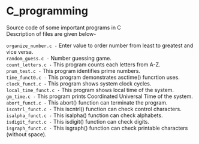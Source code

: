 # C_programming
Source code of some important programs in C  
Description of files are given below-  
  
  
`organize_number.c -`  Enter value to order number from least to greatest and vice versa.  
`random_guess.c -` Number guessing game.  
`count_letters.c -` This program counts each letters from A-Z.  
`pnum_test.c -` This program identifies prime numbers.   
`time_funct0.c -` This program demonstrates asctime() funcrtion uses.   
`clock_funct.c -` This program shows system clock cycles.   
`local_time_funct.c -` This program shows local time of the system.   
`gm_time.c -` This program prints Coordinated Universal Time of the system.   
`abort_funct.c -` This abort() function can terminate the program.   
`iscntrl_funct.c -` This iscntrl() function can check control characters.   
`isalpha_funct.c -` This isalpha() function can check alphabets.   
`isdigit_funct.c -` This isdigit() function can check digits.    
`isgraph_funct.c -` This isgraph() function can check printable characters (without space).   
` `   
` `    
` `    
` `    
` `   
